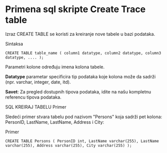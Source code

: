 # Primena sql skripte Create Trace table

Izraz CREATE TABLE se koristi za kreiranje nove tabele u bazi podataka.

Sintaksa

`CREATE TABLE table_name (
    column1 datatype,
    column2 datatype,
    column3 datatype,
   ....
);`

Parametri kolone određuju imena kolona tabele.

**Datatype** parametar specificira tip podataka koje kolona može da sadrži (npr. varchar, integer, date, itd).

**Savet**: Za pregled dostupnih tipova podataka, idite na našu kompletnu referencu tipova podataka.

SQL KREIRAJ TABELU Primer

Sledeći primer stvara tabelu pod nazivom "Persons" koja sadrži pet kolona: PersonID, LastName, LastName, Address i City:

Primer

`CREATE TABLE Persons (
    PersonID int,
    LastName varchar(255),
    LastName varchar(255),
    Address varchar(255),
    City varchar(255)
);`